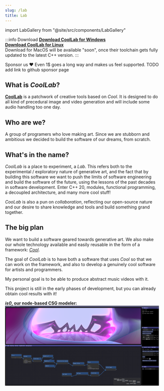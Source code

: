 ```yaml
---
slug: /lab
title: Lab
---
```


import LabGallery from "@site/src/components/LabGallery"

:::info Download
[**Download CoolLab for Windows**](/CoolLab-Windows.zip)<br/>
[**Download CoolLab for Linux**](/CoolLab-Linux.zip)<br/>
Download for MacOS will be available "soon", once their toolchain gets fully updated to the latest C++ version.
:::

Sponsor us :heart: Even 1$ goes a long way and makes us feel supported. TODO add link to github sponsor page

<LabGallery/>

<!-- <a href="https://github.com/CoolLibs/Lab" target="_blank" rel="noopener noreferrer" class="navbar__item navbar__link header-github-link" aria-label="GitHub repository"></a>

[**Our Github**](https://github.com/CoolLibs/Lab) -->

## What is _CoolLab_?

[**CoolLab**](https://github.com/CoolLibs/Lab) is a patchwork of creative tools based on _Cool_. It is designed to do all kind of precedural image and video generation and will include some audio handling too one day.

## Who are we?

A group of programers who love making art. Since we are stubborn and ambitious we decided to build the software of our dreams, from scratch.

## What's in the name?

_CoolLab_ is a place to experiment, a _Lab_. This refers both to the experimental / exploratory nature of generative art, and the fact that by building this software we want to push the limits of software engineering and build the software of the future, using the lessons of the past decades in software development. Enter C++ 20, modules, functional programming, a decoupled architecture, and many more cool stuff!

_CooLab_ is also a pun on _collaboration_, reflecting our open-source nature and our desire to share knowledge and tools and build something grand together.

## The big plan

We want to build a software geared towards generative art. We also make our whole technology available and easily reusable in the form of a framework: [_Cool_](https://github.com/CoolLibs/Cool).

The goal of _CoolLab_ is to have both a software that uses _Cool_ so that we can work on the framework, and also to develop a genuinely cool software for artists and programmers.

My personal goal is to be able to produce abstract music videos with it.<br/>

This project is still in the early phases of development, but you can already obtain cool results with it!

**_is0_, our node-based CSG modeler:**
![is0, our node-based CSG modeler, rendered with Ray Marching.](./img/is0.png)
